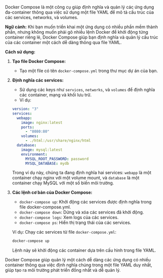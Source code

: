 Docker Compose là một công cụ giúp định nghĩa và quản lý các ứng dụng đa-container thông qua việc sử dụng một file YAML để mô tả cấu trúc của các services, networks, và volumes.

**Ngữ cảnh:**
Khi bạn muốn triển khai một ứng dụng có nhiều phần mềm thành phần, nhưng không muốn phải gõ nhiều lệnh Docker để khởi động từng container riêng lẻ, Docker Compose giúp bạn định nghĩa và quản lý cấu trúc của các container một cách dễ dàng thông qua file YAML.

**Cách sử dụng:**

1. **Tạo file Docker Compose:**

   - Tạo một file có tên `docker-compose.yml` trong thư mục dự án của bạn.

2. **Định nghĩa các services:**

   - Sử dụng các keys như `services`, `networks`, và `volumes` để định nghĩa các container, mạng và khối lưu trữ.
   - Ví dụ:

   ```yaml
   version: "3"
   services:
     webapp:
       image: nginx:latest
       ports:
         - "8080:80"
       volumes:
         - ./html:/usr/share/nginx/html
     database:
       image: mysql:latest
       environment:
         MYSQL_ROOT_PASSWORD: password
         MYSQL_DATABASE: mydb
   ```

   Trong ví dụ này, chúng ta đang định nghĩa hai services: `webapp` là một container chạy nginx với một volume mount, và `database` là một container chạy MySQL với một số biến môi trường.

3. **Các lệnh cơ bản của Docker Compose:**

   - `docker-compose up`: Khởi động các services được định nghĩa trong file docker-compose.yml.
   - `docker-compose down`: Dừng và xóa các services đã khởi động.
   - `docker-compose logs`: Xem logs của các services.
   - `docker-compose ps`: Hiển thị trạng thái của các services.

   Ví dụ: Chạy các services từ file `docker-compose.yml`:

   ```bash
   docker-compose up
   ```

   Lệnh này sẽ khởi động các container dựa trên cấu hình trong file YAML.

Docker Compose giúp quản lý một cách dễ dàng các ứng dụng có nhiều container thông qua việc định nghĩa chúng trong một file YAML duy nhất, giúp tạo ra môi trường phát triển đồng nhất và dễ quản lý.
